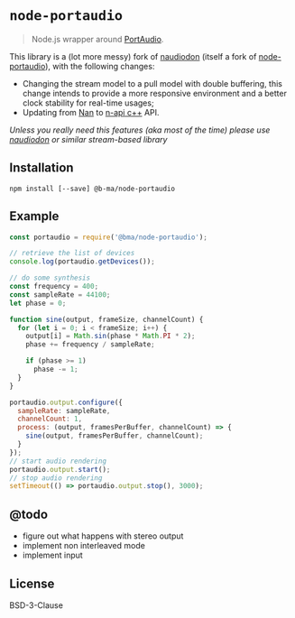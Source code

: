 # `node-portaudio`

> Node.js wrapper around [PortAudio](http://portaudio.com/). 

This library is a (lot more messy) fork of [naudiodon](/Streampunk/naudiodon) (itself a fork of [node-portaudio](/joeferner/node-portaudio)), with the following changes:

- Changing the stream model to a pull model with double buffering, this change intends to provide a more responsive environment and a better clock stability for real-time usages;
- Updating from [Nan](/nodejs/nan) to [n-api c++](https://nodejs.org/api/n-api.html) API.

_Unless you really need this features (aka most of the time) please use [naudiodon](/Streampunk/naudiodon) or similar stream-based library_

## Installation

```
npm install [--save] @b-ma/node-portaudio
```

## Example

```js
const portaudio = require('@bma/node-portaudio');

// retrieve the list of devices
console.log(portaudio.getDevices());

// do some synthesis
const frequency = 400;
const sampleRate = 44100;
let phase = 0;

function sine(output, frameSize, channelCount) {
  for (let i = 0; i < frameSize; i++) {
    output[i] = Math.sin(phase * Math.PI * 2);
    phase += frequency / sampleRate;

    if (phase >= 1)
      phase -= 1;
  }
}

portaudio.output.configure({
  sampleRate: sampleRate,
  channelCount: 1,
  process: (output, framesPerBuffer, channelCount) => {
    sine(output, framesPerBuffer, channelCount);
  }
});
// start audio rendering
portaudio.output.start();
// stop audio rendering
setTimeout(() => portaudio.output.stop(), 3000);
```

## @todo

- figure out what happens with stereo output
- implement non interleaved mode
- implement input

## License

BSD-3-Clause
